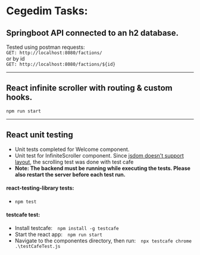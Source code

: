 # Cegedim Tasks: 
## Springboot API connected to an h2 database.
Tested using postman requests:\
  `GET: http://localhost:8080/factions/`\
or by id\
  `GET: http://localhost:8080/factions/${id}`


------------------------

  
## React infinite scroller with routing & custom hooks.
`npm run start`


-----------------

## React unit testing
* Unit tests completed for Welcome component.
* Unit test for InfiniteScroller component. Since [jsdom doesn't support layout](https://github.com/jsdom/jsdom#unimplemented-parts-of-the-web-platform
), the scrolling test was done with test cafe
* **Note: The backend must be running while executing the tests. Please also restart the server before each test run.**
#### **react-testing-library tests:**
* `npm test`
#### **testcafe test:**
*   Install testcafe: `npm install -g testcafe`
*   Start the react app: `npm run start`
*   Navigate to the componentes directory, then run: `npx testcafe chrome  .\testCafeTest.js`
